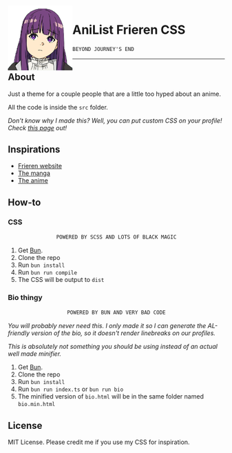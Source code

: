 <img align="left" src="assets/fern.png" height="150px">
<h1>AniList Frieren CSS</h1>

```ocaml
BEYOND JOURNEY'S END
```

<hr>

## About

Just a theme for a couple people that are a little too hyped about an anime.

All the code is inside the `src` folder.

<i>Don't know why I made this? Well, you can put custom CSS on your profile!<br>Check [this page](AUTOMAIL.md) out!</i>

## Inspirations

- [Frieren website](https://frieren-anime.jp/)
- [The manga](https://anilist.co/manga/118586/Sousou-no-Frieren/)
- [The anime](https://anilist.co/anime/154587/Sousou-no-Frieren/)

## How-to

### CSS

<div align="center">

```ocaml
POWERED BY SCSS AND LOTS OF BLACK MAGIC
```

</div>

1. Get [Bun](https://bun.sh).
2. Clone the repo
3. Run `bun install`
4. Run `bun run compile`
5. The CSS will be output to `dist`

### Bio thingy

<div align="center">

```ocaml
POWERED BY BUN AND VERY BAD CODE
```

</div>

<i>You will probably never need this. I only made it so I can generate the AL-friendly version of the bio, so it doesn't render linebreaks on our profiles.

This is absolutely not something you should be using instead of an actual well made minifier.</i>

1. Get [Bun](https://bun.sh).
2. Clone the repo
3. Run `bun install`
4. Run `bun run index.ts` or `bun run bio`
5. The minified version of `bio.html` will be in the same folder named `bio.min.html`

## License

MIT License. Please credit me if you use my CSS for inspiration.
